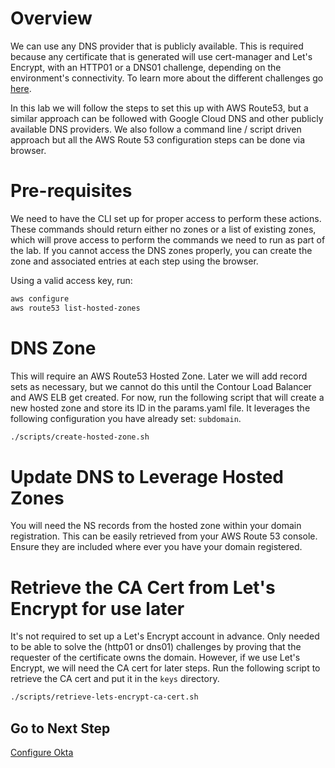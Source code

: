 # Overview

We can use any DNS provider that is publicly available.  This is required because any certificate that is generated will use cert-manager and Let's Encrypt, with an HTTP01 or a DNS01 challenge, depending on the environment's connectivity. To learn more about the different challenges go [here](https://letsencrypt.org/docs/challenge-types/).

In this lab we will follow the steps to set this up with AWS Route53, but a similar approach can be followed with Google Cloud DNS and other publicly available DNS providers. We also follow a command line / script driven approach but all the AWS Route 53 configuration steps can be done via browser.


# Pre-requisites

We need to have the CLI set up for proper access to perform these actions.  These commands should return either no zones or a list of existing zones, which will prove access to perform the commands we need to run as part of the lab.  If you cannot access the DNS zones properly, you can create the zone and associated entries at each step using the browser.

Using a valid access key, run:
```bash
aws configure
aws route53 list-hosted-zones
```


# DNS Zone

This will require an AWS Route53 Hosted Zone.  Later we will add record sets as necessary, but we cannot do this until the Contour Load Balancer and AWS ELB get created.  For now, run the following script that will create a new hosted zone and store its ID in the params.yaml file.  It leverages the following configuration you have already set: `subdomain`.

```bash
./scripts/create-hosted-zone.sh
```

# Update DNS to Leverage Hosted Zones

You will need the NS records from the hosted zone within your domain registration. This can be easily retrieved from your AWS Route 53 console. Ensure they are included where ever you have your domain registered.

# Retrieve the CA Cert from Let's Encrypt for use later

It's not required to set up a Let's Encrypt account in advance. Only needed to be able to solve the (http01 or dns01) challenges by proving that the requester of the certificate owns the domain.  However, if we use Let's Encrypt, we will need the CA cert for later steps. Run the following script to retrieve the CA cert and put it in the `keys` directory.

```bash
./scripts/retrieve-lets-encrypt-ca-cert.sh
```

## Go to Next Step

[Configure Okta](04_okta_mgmt.md)
